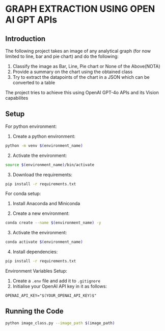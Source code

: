 <h1> GRAPH EXTRACTION USING OPEN AI GPT APIs</h1>

<h2> Introduction </h2>

The following project takes an image of any analytical graph (for now limited to line, bar and pie chart) and do the following:

1) Classify the image as Bar, Line, Pie chart or None of the Above(NOTA)
2) Provide a summary on the chart using the obtained class
3) Try to extract the datapoints of the chart in a JSON which can be converted to a table

The project tries to achieve this using OpenAI GPT-4o APIs and its Vision capabilites

<h2> Setup </h2>

For python environment:

1) Create a python environment:

```bash
python -m venv $(environment_name)
```

2) Activate the environment:

```bash
source $(environment_name)/bin/activate
```

3) Download the requirements:

```bash
pip install -r requirements.txt
```

For conda setup:

1) Install Anaconda and Miniconda

2) Create a new environment:

```bash
conda create --name $(environment_name) -y
```

3) Activate the environment:

```bash
conda activate $(environment_name)
```

4) Install dependencies:

```bash
pip install -r requirements.txt
```

Environment Variables Setup:

1) Create a ```.env``` file and add it to ```.gitignore```
2) Initialise your OpenAI API key in it as follows:

```
OPENAI_API_KEY="$(YOUR_OPENAI_API_KEY)$"
```

<h2> Running the Code</h2>

```bash
python image_class.py --image_path $(image_path)
```